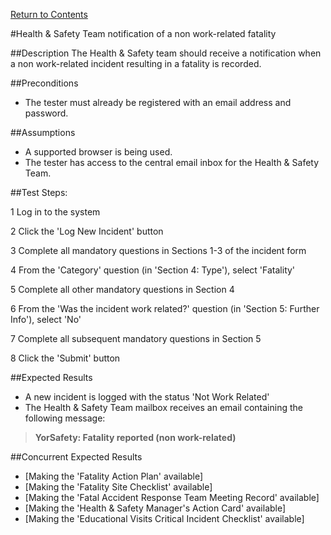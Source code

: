 [Return to Contents](https://github.com/infojam-james/test-cases/blob/master/Contents.md)

#Health & Safety Team notification of a non work-related fatality

##Description
The Health & Safety team should receive a notification when a non work-related incident resulting in a fatality is recorded.

##Preconditions
+ The tester must already be registered with an email address and password.

##Assumptions
+ A supported browser is being used.
+ The tester has access to the central email inbox for the Health & Safety Team.

##Test Steps:

1 Log in to the system

2 Click the 'Log New Incident' button

3 Complete all mandatory questions in Sections 1-3 of the incident form

4 From the 'Category' question (in 'Section 4: Type'), select 'Fatality'

5 Complete all other mandatory questions in Section 4

6 From the 'Was the incident work related?' question (in 'Section 5: Further Info'), select 'No'

7 Complete all subsequent mandatory questions in Section 5

8 Click the 'Submit' button

##Expected Results
+ A new incident is logged with the status 'Not Work Related'
+ The Health & Safety Team mailbox receives an email containing the following message:

>**YorSafety: Fatality reported (non work-related)**

##Concurrent Expected Results
+ [Making the 'Fatality Action Plan' available]
+ [Making the 'Fatality Site Checklist' available]
+ [Making the 'Fatal Accident Response Team Meeting Record' available]
+ [Making the 'Health & Safety Manager's Action Card' available]
+ [Making the 'Educational Visits Critical Incident Checklist' available]

